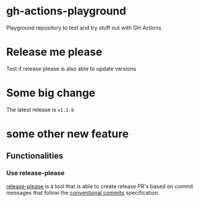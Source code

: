 # gh-actions-playground
Playground repository to test and try stuff out with GH Actions


# Release me please 
Test if release please is also able to update versions 

# Some big change

The latest release is `v1.1.0` <!-- x-release-please-version -->

# some other new feature

## Functionalities 

### Use release-please
[release-please](https://github.com/googleapis/release-please) is a tool that is able to create release PR's based on commit messages that follow the [conventional commits](https://www.conventionalcommits.org/) specification.